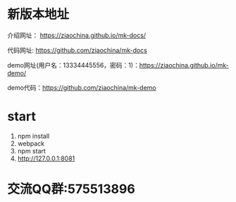 # 新版本地址

介绍网址： https://ziaochina.github.io/mk-docs/

代码网址: https://github.com/ziaochina/mk-docs

demo网址(用户名：13334445556，密码：1)：https://ziaochina.github.io/mk-demo/

demo代码：https://github.com/ziaochina/mk-demo


# start

1. npm install
2. webpack
3. npm start
4. http://127.0.0.1:8081

# 交流QQ群:575513896




